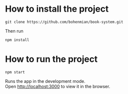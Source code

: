 # How to install the project
```git
git clone https://github.com/bohenmian/book-system.git
```
Then run 
```shell
npm install
```
# How to run the project

```shell
npm start
```
Runs the app in the development mode.\
Open [http://localhost:3000](http://localhost:3000) to view it in the browser.
